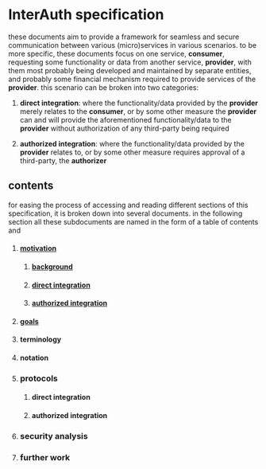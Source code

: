 # InterAuth specification

these documents aim to provide a framework for seamless and secure communication between various (micro)services in various scenarios. to be more specific, these documents focus on one service, **consumer**, requesting some functionality or data from another service, **provider**, with them most probably being developed and maintained by separate entities, and probably some financial mechanism required to provide services of the **provider**. this scenario can be broken into two categories:

1. **direct integration**: where the functionality/data provided by the **provider** merely relates to the **consumer**, or by some other measure the **provider** can and will provide the aforementioned functionality/data to the **provider** without authorization of any third-party being required

1. **authorized integration**: where the functionality/data provided by the **provider** relates to, or by some other measure requires approval of a third-party, the **authorizer**

## contents

for easing the process of accessing and reading different sections of this specification, it is broken down into several documents. in the following section all these subdocuments are named in the form of a table of contents and 


1. #### [motivation](MOTIVATION.md)
    1. #### [background](MOTIVATION.md#background)
    1. #### [direct integration](MOTIVATION.md#direct-integration)
    1. #### [authorized integration](MOTIVATION.md#authorized-integration)
1. #### [goals](GOALS.md)
1. #### terminology
1. #### notation
1. ### protocols
    1. #### direct integration
    1. #### authorized integration
1. ### security analysis
1. ### further work

